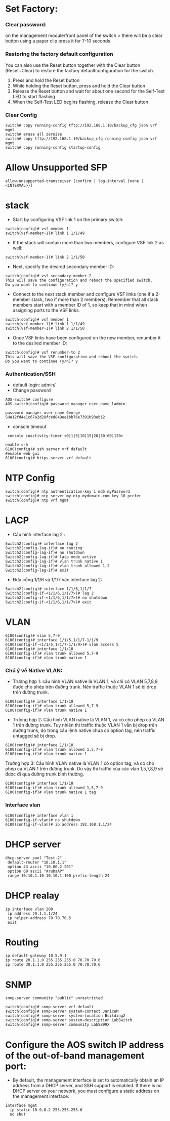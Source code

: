 # Set Factory:
### Clear password: 
on the management module/front panel of the switch > there will be a clear button  using a paper clip press it for 7-10 seconds
### Restoring the factory default configuration
You can also use the Reset button together with the Clear button (Reset+Clear) to restore the factory defaultconfiguration for the switch.
1. Press and hold the Reset button
2. While holding the Reset button, press and hold the Clear button
3. Release the Reset button and wait for about one second for the Self-Test LED to start flashing
4. When the Self-Test LED begins flashing, release the Clear button
### Clear Config
```
switch# copy running-config tftp://192.168.1.10/backup_cfg json vrf mgmt
switch# erase all zeroize
switch# copy tftp://192.168.1.10/backup_cfg running-config json vrf mgmt
switch# copy running-config startup-config
```
# Allow Unsupported SFP
```
allow-unsupported-transceiver [confirm | log-interval {none | <INTERVAL>}]
```
# stack
- Start by configuring VSF link 1 on the primary switch:
```
switch(config)# vsf member 1
switch(vsf-member-1)# link 1 1/1/49
```
- If the stack will contain more than two members, configure VSF link 2 as well:
```
switch(vsf-member-1)# link 2 1/1/50
```
- Next, specify the desired secondary member ID:
```
switch(config)# vsf secondary-member 2
This will save the configuration and reboot the specified switch.
Do you want to continue (y/n)? y
```
- Connect to the next stack member and configure VSF links (one if a 2-member stack, two if more than 2 members). Remember that all stack members start with a member ID of 1, so keep that in mind when assigning ports to the VSF links.
```
switch(config)# vsf member 1
switch(vsf-member-1)# link 1 1/1/49
switch(vsf-member-1)# link 2 1/1/50
```
- Once VSF links have been configured on the new member, renumber it to the desired member ID:
```
switch(config)# vsf renumber-to 2
This will save the VSF configuration and reboot the switch.
Do you want to continue (y/n)? y
```
### Authentication/SSH
  - default login: admin/<no password>
  - Change password
```
AOS-switch# configure
AOS-switch(config)# password manager user-name ladmin
```
```
password manager user-name George SHA12fd4e1c67a2d28fced849ee1bb76e7391b93eb12
```
  - console timeout
```
 console inactivity-timer <0|1|5|10|15|20|30|60|120>
```
```
enable ssh
6100(config)# ssh server vrf default
#enable web gui
6100(config)# https-server vrf default
```
# NTP Config
```
switch(config)# ntp authentication-key 1 md5 myPassword                                                          
switch(config)# ntp server my-ntp.mydomain.com key 10 prefer                                                            
switch(config)# ntp vrf mgmt
```
# LACP
- Cấu hình interface lag 2 :
```
Switch2(config)# interface lag 2
Switch2(config-lag-if)# no routing
Switch2(config-lag-if)# no shutdown
Switch2(config-lag-if)# lacp mode active
Switch2(config-lag-if)# vlan trunk native 1
Switch2(config-lag-if)# vlan trunk allowed 1,2
Switch2(config-lag-if)# exit
```
- Đưa cổng 1/1/6 và 1/1/7 vào interface lag 2:
```
Switch2(config)# interface 1/1/6,1/1/7
Switch2(config-if-<1/1/6,1/1/7>)# lag 2
Switch2(config-if-<1/1/6,1/1/7>)# no shutdown
Switch2(config-if-<1/1/6,1/1/7>)# exit
```
# VLAN
```
6100(config)# vlan 5,7-9
6100(config)# interface 1/1/5,1/1/7-1/1/9
6100(config-if-<1/1/5,1/1/7-1/1/9>)# vlan access 5
6100(config)# interface 1/1/10
6100(config-if)# vlan trunk allowed 5,7-9
6100(config-if)# vlan trunk native 1
```
### Chú ý về Native VLAN:
- Trường hợp 1: cấu hình VLAN native là VLAN 1, và chỉ có VLAN 5,7,8,9 được cho phép trên đường trunk. Nên traffic thuộc VLAN 1 sẽ bị drop trên đường trunk.
```
6100(config)# interface 1/1/10
6100(config-if)# vlan trunk allowed 5,7-9
6100(config-if)# vlan trunk native 1
```
- Trường hợp 2: Cấu hình VLAN native là VLAN 1, và có cho phép cả VLAN 1 trên đường trunk. Tuy nhiên thì traffic thuộc VLAN 1 vẫn bị drop trên đường trunk, do trong câu lệnh native chưa có option tag, nên traffic untagged sẽ bị drop.
```
6100(config)# interface 1/1/10
6100(config-if)# vlan trunk allowed 1,5,7-9
6100(config-if)# vlan trunk native 1
```
Trường hợp 3: Cấu hình VLAN native là VLAN 1 có option tag, và có cho phép cả VLAN 1 trên đường trunk. Do vậy thì traffic của các vlan 1,5,7,8,9 sẽ được đi qua đường trunk bình thường.
```
6100(config)# interface 1/1/10
6100(config-if)# vlan trunk allowed 1,5,7-9
6100(config-if)# vlan trunk native 1 tag
```
### Interface vlan
```
6100(config)# interface vlan 1
6100(config-if-vlan)# no shutdown
6100(config-if-vlan)# ip address 192.168.1.1/24
```

# DHCP server
```
dhcp-server pool "Test-2"
 default-router "10.10.1.1"
 option 43 ascii "10.80.2.201"
 option 60 ascii "ArubaAP"
 range 10.10.1.10 10.10.1.100 prefix-length 24
```
# DHCP realay
```
ip interface vlan 200
 ip address 20.1.1.1/24
 ip helper-address 70.70.70.5
 exit
 ```
 # Routing
```
ip default-gateway 10.5.9.1
ip route 20.1.1.0 255.255.255.0 70.70.70.6
ip route 30.1.1.0 255.255.255.0 70.70.70.6
```
# SNMP
```
snmp-server community "public" unrestricted
```
```
switch(config)# snmp-server vrf default
switch(config)# snmp-server system-contact JaniceM
switch(config)# snmp-server system-location Building2
switch(config)# snmp-server system-description LabSwitch
switch(config)# snmp-server community Lab8899X

```
# Configure the AOS switch IP address of the out-of-band management port:
- By default, the management interface is set to automatically obtain an IP address from a DHCP server, and SSH support is enabled. If there is no DHCP server on your network, you must configure a static address on the management interface:
```
interface mgmt
  ip static 10.9.0.2 255.255.255.0
  no shut
```

